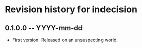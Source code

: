 # Revision history for indecision

## 0.1.0.0 -- YYYY-mm-dd

* First version. Released on an unsuspecting world.
